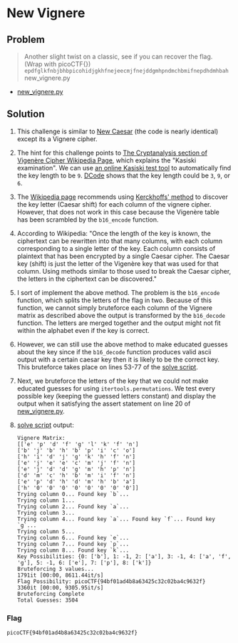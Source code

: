 # New Vignere

## Problem

> Another slight twist on a classic, see if you can recover the flag. (Wrap with picoCTF{}) `epdfglkfnbjbhbpicohidjgkhfnejeecmjfnejddgmhpndmchbmifnepdhdmhbah` new_vignere.py

* [new_vignere.py](./new_vignere.py)

## Solution

1. This challenge is similar to [New Caesar](../New%20Caesar/README.md) (the code is nearly identical) except its a Vignere cipher.

2. The hint for this challenge points to [The Cryptanalysis section of Vigenère Cipher Wikipedia Page](https://en.wikipedia.org/wiki/Vigen%C3%A8re_cipher#Cryptanalysis), which explains the "Kasiski examination". We can use [an online Kasiski test tool](https://planetcalc.com/8550/) to automatically find the key length to be `9`. [DCode](https://www.dcode.fr/vigenere-cipher) shows that the key length could be `3`, `9`, or `6`.

3. The [Wikipedia page](https://en.wikipedia.org/wiki/Vigen%C3%A8re_cipher#Cryptanalysis) recommends using [Kerckhoffs' method](https://en.wikipedia.org/wiki/Auguste_Kerckhoffs) to discover the key letter (Caesar shift) for each column of the vignere cipher. However, that does not work in this case because the Vigenère table has been scrambled by the `b16_encode` function.

4. According to Wikipedia: "Once the length of the key is known, the ciphertext can be rewritten into that many columns, with each column corresponding to a single letter of the key. Each column consists of plaintext that has been encrypted by a single Caesar cipher. The Caesar key (shift) is just the letter of the Vigenère key that was used for that column. Using methods similar to those used to break the Caesar cipher, the letters in the ciphertext can be discovered."

5. I sort of implement the above method. The problem is the `b16_encode` function, which splits the letters of the flag in two. Because of this function, we cannot simply bruteforce each column of the Vignere matrix as described above the output is transformed by the `b16_decode` function. The letters are merged together and the output might not fit within the alphabet even if the key is correct.

6. However, we can still use the above method to make educated guesses about the key since if the `b16_decode` function produces valid ascii output with a certain caesar key then it is likely to be the correct key. This bruteforce takes place on lines 53-77 of the [solve script](./script.py).

7. Next, we bruteforce the letters of the key that we could not make educated guesses for using `itertools.permutations`. We test every possible key (keeping the guessed letters constant) and display the output when it satisfying the assert statement on line 20 of [new_vignere.py](./new_vignere.py).

8. [solve script](./script) output:

    ```
    Vignere Matrix:
    [['e' 'p' 'd' 'f' 'g' 'l' 'k' 'f' 'n']
    ['b' 'j' 'b' 'h' 'b' 'p' 'i' 'c' 'o']
    ['h' 'i' 'd' 'j' 'g' 'k' 'h' 'f' 'n']
    ['e' 'j' 'e' 'e' 'c' 'm' 'j' 'f' 'n']
    ['e' 'j' 'd' 'd' 'g' 'm' 'h' 'p' 'n']
    ['d' 'm' 'c' 'h' 'b' 'm' 'i' 'f' 'n']
    ['e' 'p' 'd' 'h' 'd' 'm' 'h' 'b' 'a']
    ['h' '0' '0' '0' '0' '0' '0' '0' '0']]
    Trying column 0... Found key `b`... 
    Trying column 1... 
    Trying column 2... Found key `a`... 
    Trying column 3... 
    Trying column 4... Found key `a`... Found key `f`... Found key `g`... 
    Trying column 5... 
    Trying column 6... Found key `e`... 
    Trying column 7... Found key `p`... 
    Trying column 8... Found key `k`... 
    Key Possibilities: {0: ['b'], 1: -1, 2: ['a'], 3: -1, 4: ['a', 'f', 'g'], 5: -1, 6: ['e'], 7: ['p'], 8: ['k']}
    Bruteforcing 3 values...
    1791it [00:00, 8611.44it/s]
    Flag Possibility: picoCTF{94bf01ad4b8a63425c32c02ba4c9632f}
    3360it [00:00, 9305.95it/s]
    Bruteforcing Complete
    Total Guesses: 3504
    ```

### Flag

`picoCTF{94bf01ad4b8a63425c32c02ba4c9632f}`
